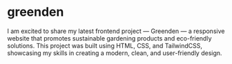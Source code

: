 # greenden
I am excited to share my latest frontend project — Greenden — a responsive website that promotes sustainable gardening products and eco-friendly solutions. This project was built using HTML, CSS, and TailwindCSS, showcasing my skills in creating a modern, clean, and user-friendly design.
